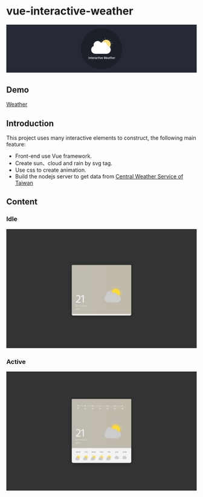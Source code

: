 # vue-interactive-weather

![Banner](https://github.com/destiny5420/Interactive-weather-website/blob/develop/page_source/banner.png)

## Demo

[Weather](https://destiny5420.github.io/Interactive-weather-website/)

## Introduction

This project uses many interactive elements to construct, the following main feature:

- Front-end use Vue framework.
- Create sun、cloud and rain by svg tag.
- Use css to create animation.
- Build the nodejs server to get data from [Central Weather Service of Taiwan](https://opendata.cwb.gov.tw/devManual/insrtuction)

## Content

### Idle

![Idle-1](https://github.com/destiny5420/Interactive-weather-website/blob/develop/page_source/pic_01.png)

### Active

![Active-1](https://github.com/destiny5420/Interactive-weather-website/blob/develop/page_source/pic_02.png)
